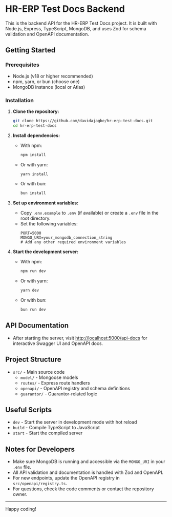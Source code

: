 
# HR-ERP Test Docs Backend

This is the backend API for the HR-ERP Test Docs project. It is built with Node.js, Express, TypeScript, MongoDB, and uses Zod for schema validation and OpenAPI documentation.

## Getting Started

### Prerequisites
- Node.js (v18 or higher recommended)
- npm, yarn, or bun (choose one)
- MongoDB instance (local or Atlas)

### Installation
1. **Clone the repository:**
	 ```bash
	 git clone https://github.com/davidajagbe/hr-erp-test-docs.git
	 cd hr-erp-test-docs
	 ```

2. **Install dependencies:**
	 - With npm:
		 ```bash
		 npm install
		 ```
	 - Or with yarn:
		 ```bash
		 yarn install
		 ```
	 - Or with bun:
		 ```bash
		 bun install
		 ```

3. **Set up environment variables:**
	 - Copy `.env.example` to `.env` (if available) or create a `.env` file in the root directory.
	 - Set the following variables:
		 ```env
		 PORT=5000
		 MONGO_URI=your_mongodb_connection_string
		 # Add any other required environment variables
		 ```

4. **Start the development server:**
	 - With npm:
		 ```bash
		 npm run dev
		 ```
	 - Or with yarn:
		 ```bash
		 yarn dev
		 ```
	 - Or with bun:
		 ```bash
		 bun run dev
		 ```

## API Documentation
- After starting the server, visit [http://localhost:5000/api-docs](http://localhost:5000/api-docs) for interactive Swagger UI and OpenAPI docs.

## Project Structure
- `src/` - Main source code
	- `model/` - Mongoose models
	- `routes/` - Express route handlers
	- `openapi/` - OpenAPI registry and schema definitions
	- `guarantor/` - Guarantor-related logic

## Useful Scripts
- `dev` - Start the server in development mode with hot reload
- `build` - Compile TypeScript to JavaScript
- `start` - Start the compiled server

## Notes for Developers
- Make sure MongoDB is running and accessible via the `MONGO_URI` in your `.env` file.
- All API validation and documentation is handled with Zod and OpenAPI.
- For new endpoints, update the OpenAPI registry in `src/openapi/registry.ts`.
- For questions, check the code comments or contact the repository owner.

---

Happy coding!

